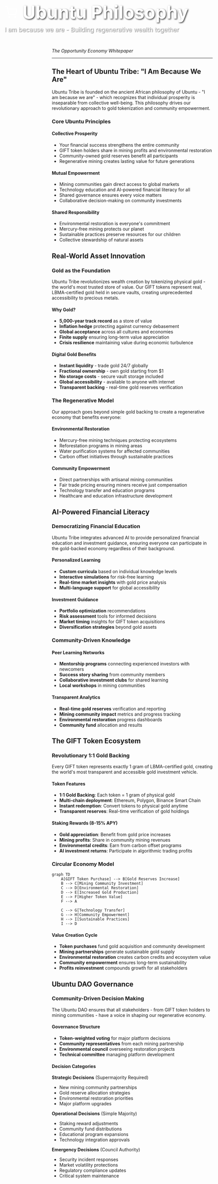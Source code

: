 <div style="width: 100vw; height: 400px; background: url('https://images.unsplash.com/photo-1544027993-37dbfe43562a?ixlib=rb-4.0.3&ixid=M3wxMjA3fDB8MHxwaG90by1wYWdlfHx8fGVufDB8fHx8fA%3D%3D&auto=format&fit=crop&w=2070&q=80') center/cover; position: relative; margin: -2rem -50vw 0 -50vw; left: 50%; right: 50%; display: flex; align-items: flex-end;">
  <div style="background: linear-gradient(transparent 0%, transparent 60%, var(--bg-primary) 100%); width: 100%; padding: 3rem 2rem 2rem; color: white;">
    <div style="max-width: 800px; margin: 0 auto; text-align: left;">
      <div style="display: flex; align-items: center; gap: 1rem; margin-bottom: 0.5rem;">
        <svg width="40" height="40" viewBox="0 0 24 24" fill="none" stroke="currentColor" stroke-width="2">
          <circle cx="9" cy="21" r="1"></circle>
          <circle cx="20" cy="21" r="1"></circle>
          <path d="M1 1h4l2.68 13.39a2 2 0 0 0 2 1.61h9.72a2 2 0 0 0 2-1.61L23 6H6"></path>
        </svg>
        <h1 style="font-size: 3.5rem; margin: 0; font-weight: 700; text-shadow: 2px 2px 4px rgba(0,0,0,0.8);">Ubuntu Philosophy</h1>
      </div>
      <p style="font-size: 1.2rem; margin: 0; opacity: 0.9; text-shadow: 1px 1px 2px rgba(0,0,0,0.8);">I am because we are - Building regenerative wealth together</p>
    </div>
  </div>
</div>

*The Opportunity Economy Whitepaper*

---

## The Heart of Ubuntu Tribe: "I Am Because We Are"

Ubuntu Tribe is founded on the ancient African philosophy of Ubuntu - "I am because we are" - which recognizes that individual prosperity is inseparable from collective well-being. This philosophy drives our revolutionary approach to gold tokenization and community empowerment.

### Core Ubuntu Principles

#### **Collective Prosperity**
- Your financial success strengthens the entire community
- GIFT token holders share in mining profits and environmental restoration
- Community-owned gold reserves benefit all participants
- Regenerative mining creates lasting value for future generations

#### **Mutual Empowerment**
- Mining communities gain direct access to global markets
- Technology education and AI-powered financial literacy for all
- Shared governance ensures every voice matters
- Collaborative decision-making on community investments

#### **Shared Responsibility**
- Environmental restoration is everyone's commitment
- Mercury-free mining protects our planet
- Sustainable practices preserve resources for our children
- Collective stewardship of natural assets

## Real-World Asset Innovation

### Gold as the Foundation

Ubuntu Tribe revolutionizes wealth creation by tokenizing physical gold - the world's most trusted store of value. Our GIFT tokens represent real, LBMA-certified gold held in secure vaults, creating unprecedented accessibility to precious metals.

#### **Why Gold?**
- **5,000-year track record** as a store of value
- **Inflation hedge** protecting against currency debasement  
- **Global acceptance** across all cultures and economies
- **Finite supply** ensuring long-term value appreciation
- **Crisis resilience** maintaining value during economic turbulence

#### **Digital Gold Benefits**
- **Instant liquidity** - trade gold 24/7 globally
- **Fractional ownership** - own gold starting from $1
- **No storage costs** - secure vault storage included
- **Global accessibility** - available to anyone with internet
- **Transparent backing** - real-time gold reserves verification

### The Regenerative Model

Our approach goes beyond simple gold backing to create a regenerative economy that benefits everyone:

#### **Environmental Restoration**
- Mercury-free mining techniques protecting ecosystems
- Reforestation programs in mining areas
- Water purification systems for affected communities
- Carbon offset initiatives through sustainable practices

#### **Community Empowerment**
- Direct partnerships with artisanal mining communities
- Fair trade pricing ensuring miners receive just compensation
- Technology transfer and education programs
- Healthcare and education infrastructure development

## AI-Powered Financial Literacy

### Democratizing Financial Education

Ubuntu Tribe integrates advanced AI to provide personalized financial education and investment guidance, ensuring everyone can participate in the gold-backed economy regardless of their background.

#### **Personalized Learning**
- **Custom curricula** based on individual knowledge levels
- **Interactive simulations** for risk-free learning
- **Real-time market insights** with gold price analysis
- **Multi-language support** for global accessibility

#### **Investment Guidance**
- **Portfolio optimization** recommendations
- **Risk assessment** tools for informed decisions
- **Market timing** insights for GIFT token acquisitions
- **Diversification strategies** beyond gold assets

### Community-Driven Knowledge

#### **Peer Learning Networks**
- **Mentorship programs** connecting experienced investors with newcomers
- **Success story sharing** from community members
- **Collaborative investment clubs** for shared learning
- **Local workshops** in mining communities

#### **Transparent Analytics**
- **Real-time gold reserves** verification and reporting
- **Mining community impact** metrics and progress tracking
- **Environmental restoration** progress dashboards
- **Community fund** allocation and results

## The GIFT Token Ecosystem

### Revolutionary 1:1 Gold Backing

Every GIFT token represents exactly 1 gram of LBMA-certified gold, creating the world's most transparent and accessible gold investment vehicle.

#### **Token Features**
- **1:1 Gold Backing**: Each token = 1 gram of physical gold
- **Multi-chain deployment**: Ethereum, Polygon, Binance Smart Chain
- **Instant redemption**: Convert tokens to physical gold anytime
- **Transparent reserves**: Real-time verification of gold holdings

#### **Staking Rewards (8-15% APY)**
- **Gold appreciation**: Benefit from gold price increases
- **Mining profits**: Share in community mining revenues
- **Environmental credits**: Earn from carbon offset programs
- **AI investment returns**: Participate in algorithmic trading profits

### Circular Economy Model

```mermaid
graph TD
    A[GIFT Token Purchase] --> B[Gold Reserves Increase]
    B --> C[Mining Community Investment]
    C --> D[Environmental Restoration]
    D --> E[Increased Gold Production]
    E --> F[Higher Token Value]
    F --> A
    
    C --> G[Technology Transfer]
    G --> H[Community Empowerment]
    H --> I[Sustainable Practices]
    I --> D
```

#### **Value Creation Cycle**
- **Token purchases** fund gold acquisition and community development
- **Mining partnerships** generate sustainable gold supply
- **Environmental restoration** creates carbon credits and ecosystem value
- **Community empowerment** ensures long-term sustainability
- **Profits reinvestment** compounds growth for all stakeholders

## Ubuntu DAO Governance

### Community-Driven Decision Making

The Ubuntu DAO ensures that all stakeholders - from GIFT token holders to mining communities - have a voice in shaping our regenerative economy.

#### **Governance Structure**
- **Token-weighted voting** for major platform decisions
- **Community representatives** from each mining partnership
- **Environmental council** overseeing restoration projects
- **Technical committee** managing platform development

#### **Decision Categories**

**Strategic Decisions** (Supermajority Required)
- New mining community partnerships
- Gold reserve allocation strategies
- Environmental restoration priorities
- Major platform upgrades

**Operational Decisions** (Simple Majority)
- Staking reward adjustments
- Community fund distributions
- Educational program expansions
- Technology integration approvals

**Emergency Decisions** (Council Authority)
- Security incident responses
- Market volatility protections
- Regulatory compliance updates
- Critical system maintenance

### Transparent Governance Process

1. **Community Proposal**: Any stakeholder can submit governance proposals
2. **Impact Assessment**: Technical and environmental review of implications
3. **Community Discussion**: Open forum for debate and refinement
4. **Formal Voting**: Weighted voting based on stake and community representation
5. **Implementation**: Automatic execution through smart contracts
6. **Progress Monitoring**: Regular reporting on decision outcomes

## Building the Future Together

### The Ubuntu Advantage

Ubuntu Tribe's philosophy creates a unique competitive advantage in the gold tokenization space:

#### **Sustainable Growth**
- **Community ownership** ensures long-term commitment
- **Environmental restoration** creates additional value streams
- **Fair trade practices** build lasting partnerships
- **Technology transfer** empowers local communities

#### **Risk Mitigation**
- **Diversified gold supply** across multiple mining communities
- **Environmental compliance** reduces regulatory risks
- **Community partnerships** provide supply chain security
- **Transparent operations** build trust with regulators and investors

#### **Innovation Catalyst**
- **AI-powered insights** optimize mining and investment strategies
- **Community feedback** drives product development
- **Open collaboration** accelerates technological advancement
- **Shared knowledge** benefits the entire ecosystem

### Your Role in the Ubuntu Economy

Every participant in Ubuntu Tribe contributes to our collective success:

#### **As a GIFT Token Holder**
- **Earn rewards** from gold appreciation and mining profits
- **Participate in governance** decisions affecting the ecosystem
- **Support communities** through your investment choices
- **Access education** to maximize your financial potential

#### **As a Community Member**
- **Share knowledge** to help others succeed
- **Provide feedback** to improve our platform
- **Advocate for sustainability** in all our operations
- **Build connections** across our global network

#### **As a Mining Partner**
- **Receive fair compensation** for your gold production
- **Access technology** to improve efficiency and safety
- **Participate in governance** representing your community
- **Benefit from restoration** programs in your region

---

## Ready to Join the Movement?

Ubuntu Tribe represents more than just gold tokenization - we're building a new economic model that proves prosperity and sustainability can go hand in hand.

**Start your journey today:**

- **[Get Started](/quick-start)** - Begin with GIFT tokens in 3 simple steps
- **[Read the Whitepaper](/whitepaper/executive-summary)** - Understand our complete vision
- **[Join the Community](/community/contributing)** - Connect with like-minded changemakers

*"I am because we are" - Together, we're creating the opportunity economy.*